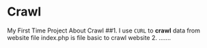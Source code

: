 # Crawl
My First Time Project About Crawl 
##1. I use `CURL` to **crawl** data from website
file index.php is file basic to crawl website
2. .......
